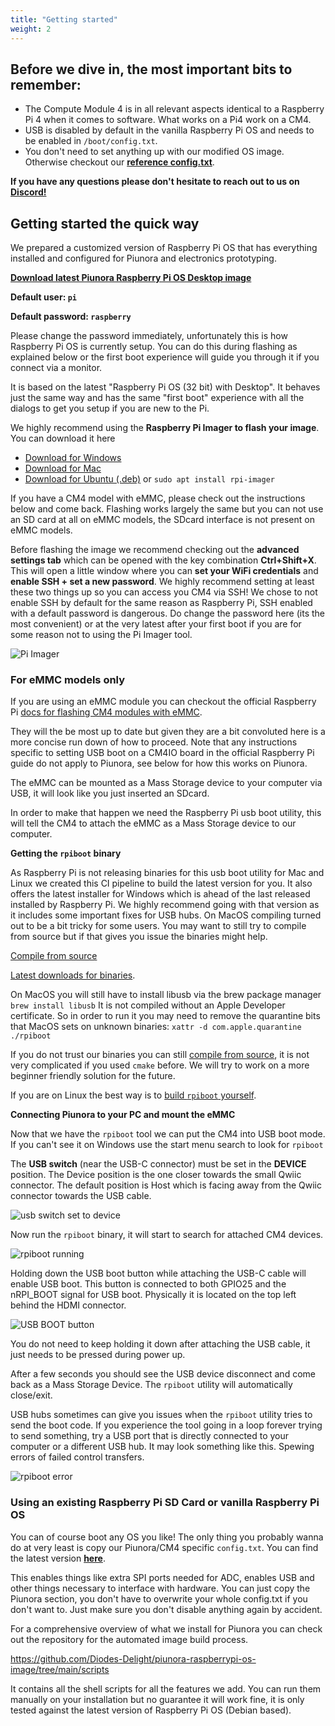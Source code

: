 ```yaml
---
title: "Getting started"
weight: 2
---
```


## Before we dive in, the most important bits to remember:


- The Compute Module 4 is in all relevant aspects identical to a Raspberry Pi 4 when it comes to software. What works on a Pi4 work on a CM4.
- USB is disabled by default in the vanilla Raspberry Pi OS and needs to be enabled in `/boot/config.txt`.
- You don't need to set anything up with our modified OS image. Otherwise checkout our **[reference config.txt](https://github.com/Diodes-Delight/piunora-raspberrypi-os-image/blob/main/scripts/files/config.txt)**.

**If you have any questions please don't hesitate to reach out to us on [Discord!](https://www.diodes-delight.com/community/)**

## Getting started the quick way

We prepared a customized version of Raspberry Pi OS that has everything installed and configured for Piunora and electronics prototyping.

**[Download latest Piunora Raspberry Pi OS Desktop image](https://github.com/Diodes-Delight/piunora-raspberrypi-os-image/releases)**

**Default user: `pi`**

**Default password: `raspberry`**

Please change the password immediately, unfortunately this is how Raspberry Pi OS is currently setup. You can do this during flashing as explained below or the first boot experience will guide you through it if you connect via a monitor.

It is based on the latest "Raspberry Pi OS (32 bit) with Desktop". It behaves just the same way and has the same "first boot" experience with all the dialogs to get you setup if you are new to the Pi.

We highly recommend using the **Raspberry Pi Imager to flash your image**. You can download it here
 - [Download for Windows](https://downloads.raspberrypi.org/imager/imager_latest.exe)
 - [Download for Mac](https://downloads.raspberrypi.org/imager/imager_latest.dmg)
 - [Download for Ubuntu (.deb)](https://downloads.raspberrypi.org/imager/imager_latest_amd64.deb) or `sudo apt install rpi-imager`

If you have a CM4 model with eMMC, please check out the instructions below and come back. Flashing works largely the same but you can not use an SD card at all on eMMC models, the SDcard interface is not present on eMMC models.

Before flashing the image we recommend checking out the **advanced settings tab** which can be opened with the key combination **Ctrl+Shift+X**. This will open a little window where you can **set your WiFi credentials** and **enable SSH + set a new password**. We highly recommend setting at least these two things up so you can access you CM4 via SSH! We chose to not enable SSH by default for the same reason as Raspberry Pi, SSH enabled with a default password is dangerous. Do change the password here (its the most convenient) or at the very latest after your first boot if you are for some reason not to using the Pi Imager tool.

![Pi Imager](/docs/piunora/pi-imager.png)

### For eMMC models only

If you are using an eMMC module you can checkout the official Raspberry Pi [docs for flashing CM4 modules with eMMC](https://www.raspberrypi.com/documentation/computers/compute-module.html#steps-to-flash-the-emmc).

They will the be most up to date but given they are a bit convoluted here is a more concise run down of how to proceed. Note that any instructions specific to setting USB boot on a CM4IO board in the official Raspberry Pi guide do not apply to Piunora, see below for how this works on Piunora.

The eMMC can be mounted as a Mass Storage device to your computer via USB, it will look like you just inserted an SDcard.

In order to make that happen we need the Raspberry Pi usb boot utility, this will tell the CM4 to attach the eMMC as a Mass Storage device to our computer.

__Getting the `rpiboot` binary__

As Raspberry Pi is not releasing binaries for this usb boot utility for Mac and Linux we created this CI pipeline to build the latest version for you.
It also offers the latest installer for Windows which is ahead of the last released installed by Raspberry Pi. We highly recommend going with that version as it includes some important fixes for USB hubs.
On MacOS compiling turned out to be a bit tricky for some users. You may want to still try to compile from source but if that gives you issue the binaries might help.

[Compile from source](https://github.com/raspberrypi/usbboot)

[Latest downloads for binaries](https://github.com/Diodes-Delight/rpiboot-binaries/releases).

On MacOS you will still have to install libusb via the brew package manager `brew install libusb`
It is not compiled without an Apple Developer certificate. So in order to run it you may need to remove the quarantine bits that MacOS sets on unknown binaries: `xattr -d com.apple.quarantine ./rpiboot`

If you do not trust our binaries you can still [compile from source](https://github.com/raspberrypi/usbboot), it is not very complicated if you used `cmake` before.
We will try to work on a more beginner friendly solution for the future.

If you are on Linux the best way is to [build `rpiboot` yourself](https://github.com/raspberrypi/usbboot).

__Connecting Piunora to your PC and mount the eMMC__

Now that we have the `rpiboot` tool we can put the CM4 into USB boot mode.
If you can't see it on Windows use the start menu search to look for `rpiboot`

The **USB switch** (near the USB-C connector) must be set in the **DEVICE** position.
The Device position is the one closer towards the small Qwiic connector. The default position is Host which is facing away from the Qwiic connector towards the USB cable.

![usb switch set to device](/docs/piunora/pic/usb-switch-device.jpg)

Now run the `rpiboot` binary, it will start to search for attached CM4 devices.

![rpiboot running](/docs/piunora/pic/rpiboot.png)

Holding down the USB boot button while attaching the USB-C cable will enable USB boot. This button is connected to both GPIO25 and the nRPI_BOOT signal for USB boot. Physically it is located on the top left behind the HDMI connector.

![USB BOOT button](/docs/piunora/pic/usb-boot-25.jpg)

You do not need to keep holding it down after attaching the USB cable, it just needs to be pressed during power up.

After a few seconds you should see the USB device disconnect and come back as a Mass Storage Device.
The `rpiboot` utility will automatically close/exit.

USB hubs sometimes can give you issues when the `rpiboot` utility tries to send the boot code. If you experience the tool going in a loop forever trying to send something, try a USB port that is directly connected to your computer or a different USB hub.
It may look something like this. Spewing errors of failed control transfers.

![rpiboot error](/docs/piunora/pic/rpiboot-error-w-hub.png)


### Using an existing Raspberry Pi SD Card or vanilla Raspberry Pi OS

You can of course boot any OS you like!
The only thing you probably wanna do at very least is copy our Piunora/CM4 specific `config.txt`. You can find the latest version **[here](https://github.com/Diodes-Delight/piunora-raspberrypi-os-image/blob/main/scripts/files/config.txt)**.

This enables things like extra SPI ports needed for ADC, enables USB and other things necessary to interface with hardware.
You can just copy the Piunora section, you don't have to overwrite your whole config.txt if you don't want to. Just make sure you don't disable anything again by accident.

For a comprehensive overview of what we install for Piunora you can check out the repository for the automated image build process.

https://github.com/Diodes-Delight/piunora-raspberrypi-os-image/tree/main/scripts

It contains all the shell scripts for all the features we add. You can run them manually on your installation but no guarantee it will work fine, it is only tested against the latest version of Raspberry Pi OS (Debian based).